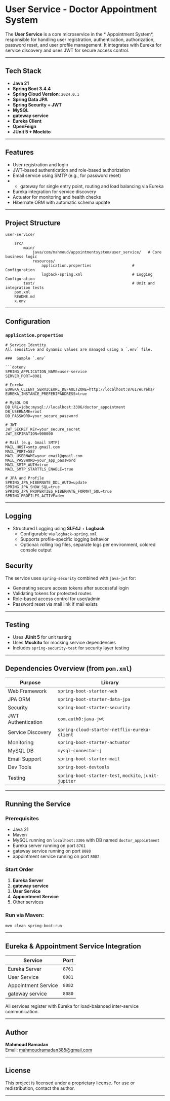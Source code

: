 
# User Service - Doctor Appointment System

The **User Service** is a core microservice in the * Appointment System*, responsible for handling user registration, authentication, authorization, password reset, and user profile management. It integrates with Eureka for service discovery and uses JWT for secure access control.

---

##  Tech Stack

- **Java 21**
- **Spring Boot 3.4.4**
- **Spring Cloud Version**: `2024.0.1`
- **Spring Data JPA**
- **Spring Security + JWT**
- **MySQL**
- **gateway service**
- **Eureka Client**
- **OpenFeign**
- **JUnit 5 + Mockito**

---

##  Features

-  User registration and login
-  JWT-based authentication and role-based authorization
-  Email service using SMTP (e.g., for password reset)
- - gateway for single entry point, routing and load balancing via Eureka
-  Eureka integration for service discovery
-  Actuator for monitoring and health checks
-  Hibernate ORM with automatic schema update

---

##  Project Structure

```
user-service/

    src/
        main/
            java/com/mahmoud/appointmentsystem/user_service/   # Core business logic
            resources/
                application.properties                  # Configuration
                logback-spring.xml                      # Logging Configuration
        test/                                           # Unit and integration tests
    pom.xml
    README.md
    x.env
```

---

##  Configuration

### `application.properties`

```properties
# Service Identity
All sensitive and dynamic values are managed using a `.env` file.

###  Sample `.env`

```dotenv
SPRING_APPLICATION_NAME=user-service
SERVER_PORT=8081

# Eureka
EUREKA_CLIENT_SERVICEURL_DEFAULTZONE=http://localhost:8761/eureka/
EUREKA_INSTANCE_PREFERIPADDRESS=true

# MySQL DB
DB_URL=jdbc:mysql://localhost:3306/doctor_appointment
DB_USERNAME=root
DB_PASSWORD=your_secure_password

# JWT
JWT_SECRET_KEY=your_secure_secret
JWT_EXPIRATION=900000

# Mail (e.g. Gmail SMTP)
MAIL_HOST=smtp.gmail.com
MAIL_PORT=587
MAIL_USERNAME=your_email@gmail.com
MAIL_PASSWORD=your_app_password
MAIL_SMTP_AUTH=true
MAIL_SMTP_STARTTLS_ENABLE=true

# JPA and Profile
SPRING_JPA_HIBERNATE_DDL_AUTO=update
SPRING_JPA_SHOW_SQL=true
SPRING_JPA_PROPERTIES_HIBERNATE_FORMAT_SQL=true
SPRING_PROFILES_ACTIVE=dev
```

---
##  Logging

-  Structured Logging using **SLF4J** + **Logback**
    - Configurable via `logback-spring.xml`
    - Supports profile-specific logging behavior
    - Optional: rolling log files, separate logs per environment, colored console output


##  Security

The service uses `spring-security` combined with `java-jwt` for:

- Generating secure access tokens after successful login
- Validating tokens for protected routes
- Role-based access control for user/admin
- Password reset via mail link if mail exists

---

##  Testing

- Uses **JUnit 5** for unit testing
- Uses **Mockito** for mocking service dependencies
- Includes `spring-security-test` for security layer testing

---

##  Dependencies Overview (from `pom.xml`)

| Purpose                | Library                               |
|------------------------|----------------------------------------|
| Web Framework          | `spring-boot-starter-web`             |
| JPA ORM                | `spring-boot-starter-data-jpa`        |
| Security               | `spring-boot-starter-security`        |
| JWT Authentication     | `com.auth0:java-jwt`                  |
| Service Discovery      | `spring-cloud-starter-netflix-eureka-client` |
| Monitoring             | `spring-boot-starter-actuator`        |
| MySQL DB               | `mysql-connector-j`                   |
| Email Support          | `spring-boot-starter-mail`            |
| Dev Tools              | `spring-boot-devtools`                |
| Testing                | `spring-boot-starter-test`, `mockito`, `junit-jupiter` |

---

##  Running the Service

### Prerequisites

- Java 21
- Maven
- MySQL running on `localhost:3306` with DB named `doctor_appointment`
- Eureka server running on port `8761`
- gateway service running on port `8080`
- appointment service running on port `8082`

### Start Order

1. **Eureka Server**
2. **gateway service** 
3. **User Service**
4. **Appointment Service**
5. Other services

### Run via Maven:

```bash
mvn clean spring-boot:run
```

---

##  Eureka & Appointment Service Integration

| Service             | Port   |
|---------------------|--------|
| Eureka Server       | `8761` |
| User Service        | `8081` |
| Appointment Service | `8082` |
| gateway service     | `8080` |

All services register with Eureka for load-balanced inter-service communication.

---

##  Author

**Mahmoud Ramadan**  
Email: [mahmoudramadan385@gmail.com](mailto:mahmoudramadan385@gmail.com)

---

##  License

This project is licensed under a proprietary license. For use or redistribution, contact the author.

---

